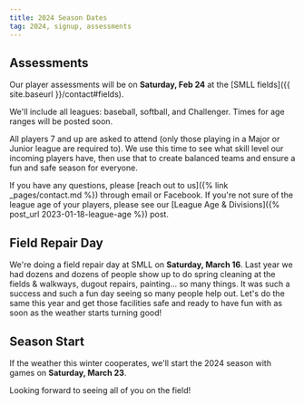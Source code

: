 ```yaml
---
title: 2024 Season Dates
tag: 2024, signup, assessments
---
```


## Assessments

Our player assessments will be on **Saturday, Feb 24** at the
[SMLL fields]({{ site.baseurl }}/contact#fields).

We'll include all leagues:
<span class=baseball>baseball</span>,
<span class=softball>softball</span>, and
<span class=challenger>Challenger</span>.
Times for age ranges will be posted soon.

All players 7 and up are asked to attend (only those playing in
a Major or Junior league are required to). We use this time to see what skill
level our incoming players have, then use that to create balanced
teams and ensure a fun and safe season for everyone.

If you have any questions, please [reach out to us]({% link _pages/contact.md %})
through email or Facebook. If you're not sure of the league age of your players,
please see our [League Age & Divisions]({% post_url 2023-01-18-league-age %}) post.


## Field Repair Day

We're doing a field repair day at SMLL on **Saturday, March 16**.
Last year we had dozens and dozens of people show up to do spring cleaning
at the fields & walkways, dugout repairs, painting... so many things. It was such
a success and such a fun day seeing so many people help out. Let's do the same
this year and get those facilities safe and ready to have fun with as soon as
the weather starts turning good!



## Season Start

If the weather this winter cooperates, we'll start the 2024 season with games on
**Saturday, March 23**.

Looking forward to seeing all of you on the field!

